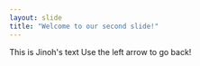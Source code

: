 ```yaml
---
layout: slide
title: "Welcome to our second slide!"
---
```

This is Jinoh's text
Use the left arrow to go back!

